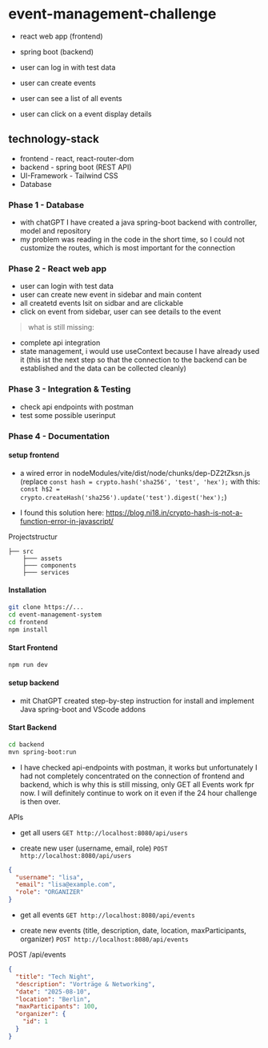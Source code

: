 # event-management-challenge
- react web app (frontend)
- spring boot (backend)

- user can log in with test data
- user can create events
- user can see a list of all events
- user can click on a event display details 


## technology-stack
- frontend - react, react-router-dom
- backend - spring boot (REST API)
- UI-Framework - Tailwind CSS
- Database


### Phase 1 - Database
- with chatGPT I have created a java spring-boot backend with 
    controller, model and repository
- my problem was reading in the code in the short time, so I could not 
    customize the routes, which is most important for the connection


### Phase 2 - React web app
- user can login with test data
- user can create new event in sidebar and main content
- all createtd events lsit on sidbar and are clickable
- click on event from sidebar, user can see details to the event


> what is still missing:
- complete api integration
- state management, i would use useContext because I have already used it 
    (this ist the next step so that the connection to the backend can be 
    established and the data can be collected cleanly)


### Phase 3 - Integration & Testing
- check api endpoints with postman
- test some possible userinput

### Phase 4 - Documentation


#### setup frontend
- a wired error in nodeModules/vite/dist/node/chunks/dep-DZ2tZksn.js 
    (replace `const hash = crypto.hash('sha256', 'test', 'hex');` with 
    this: `const h$2 = crypto.createHash('sha256').update('test').digest('hex');`)

- I found this solution here: https://blog.ni18.in/crypto-hash-is-not-a-function-error-in-javascript/


Projectstructur
```
├── src
    ├─── assets
    ├─── components
    ├─── services
```

#### Installation
```bash
git clone https://...
cd event-management-system
cd frontend
npm install
```

#### Start Frontend
```bash 
npm run dev
```


#### setup backend
- mit ChatGPT created step-by-step instruction for install and implement Java spring-boot and VScode addons

#### Start Backend
```bash
cd backend
mvn spring-boot:run
```


- I have checked api-endpoints with postman, it works but unfortunately I had not completely 
    concentrated on the connection of frontend and backend, which is why this is still missing, 
    only GET all Events work fpr now.
    I will definitely continue to work on it even if the 24 hour challenge is then over.

APIs
- get all users
`GET http://localhost:8080/api/users`

- create new user (username, email, role)
`POST http://localhost:8080/api/users`
```json
{
  "username": "lisa",
  "email": "lisa@example.com",
  "role": "ORGANIZER"
}
```

- get all events
`GET http://localhost:8080/api/events`

- create new events (title, description, date, location, maxParticipants, organizer)
`POST http://localhost:8080/api/events`

POST /api/events
```json
{
  "title": "Tech Night",
  "description": "Vorträge & Networking",
  "date": "2025-08-10",
  "location": "Berlin",
  "maxParticipants": 100,
  "organizer": {
    "id": 1
  }
}
```